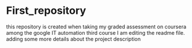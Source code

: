 # First_repository
this repository is created when taking my graded assessment on coursera among the google IT automation third course
I am editing the readme file. adding some more details about the project description
